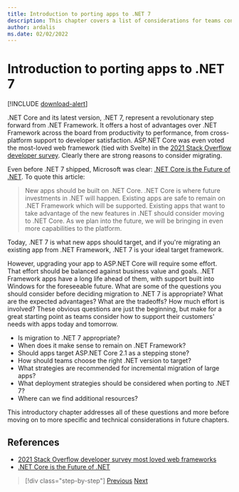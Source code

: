 ```yaml
---
title: Introduction to porting apps to .NET 7
description: This chapter covers a list of considerations for teams considering migrating existing ASP.NET apps to .NET 7.
author: ardalis
ms.date: 02/02/2022
---
```


# Introduction to porting apps to .NET 7

[!INCLUDE [download-alert](includes/download-alert.md)]

.NET Core and its latest version, .NET 7, represent a revolutionary step forward from .NET Framework. It offers a host of advantages over .NET Framework across the board from productivity to performance, from cross-platform support to developer satisfaction. ASP.NET Core was even voted the most-loved web framework (tied with Svelte) in the [2021 Stack Overflow developer survey](https://insights.stackoverflow.com/survey/2021#technology-most-loved-dreaded-and-wanted). Clearly there are strong reasons to consider migrating.

Even before .NET 7 shipped, Microsoft was clear: [.NET Core is the Future of .NET](https://devblogs.microsoft.com/dotnet/net-core-is-the-future-of-net/). To quote this article:

> New apps should be built on .NET Core. .NET Core is where future investments in .NET will happen. Existing apps are safe to remain on .NET Framework which will be supported. Existing apps that want to take advantage of the new features in .NET should consider moving to .NET Core. As we plan into the future, we will be bringing in even more capabilities to the platform.

Today, .NET 7 is what new apps should target, and if you're migrating an existing app from .NET Framework, .NET 7 is your ideal target framework.

However, upgrading your app to ASP.NET Core will require some effort. That effort should be balanced against business value and goals. .NET Framework apps have a long life ahead of them, with support built into Windows for the foreseeable future. What are some of the questions you should consider before deciding migration to .NET 7 is appropriate? What are the expected advantages? What are the tradeoffs? How much effort is involved? These obvious questions are just the beginning, but make for a great starting point as teams consider how to support their customers' needs with apps today and tomorrow.

- Is migration to .NET 7 appropriate?
- When does it make sense to remain on .NET Framework?
- Should apps target ASP.NET Core 2.1 as a stepping stone?
- How should teams choose the right .NET version to target?
- What strategies are recommended for incremental migration of large apps?
- What deployment strategies should be considered when porting to .NET 7?
- Where can we find additional resources?

This introductory chapter addresses all of these questions and more before moving on to more specific and technical considerations in future chapters.

## References

- [2021 Stack Overflow developer survey most loved web frameworks](https://insights.stackoverflow.com/survey/2021#technology-most-loved-dreaded-and-wanted)
- [.NET Core is the Future of .NET](https://devblogs.microsoft.com/dotnet/net-core-is-the-future-of-net/)

>[!div class="step-by-step"]
>[Previous](index.md)
>[Next](migration-considerations.md)
